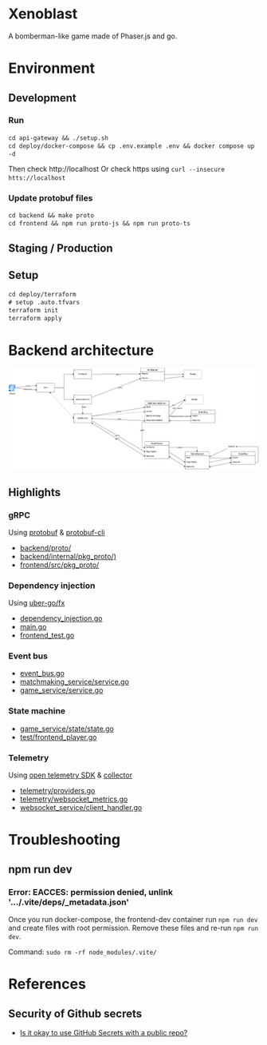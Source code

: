 # Xenoblast

A bomberman-like game made of Phaser.js and go.

# Environment

## Development

### Run

```
cd api-gateway && ./setup.sh
cd deploy/docker-compose && cp .env.example .env && docker compose up -d
```

Then check http://localhost
Or check https using `curl --insecure htts://localhost`

### Update protobuf files

```
cd backend && make proto
cd frontend && npm run proto-js && npm run proto-ts
```

## Staging / Production

## Setup

```
cd deploy/terraform
# setup .auto.tfvars
terraform init
terraform apply
```

# Backend architecture

![](./xenoblast.jpg)

## Highlights

### gRPC

Using [protobuf](https://github.com/golang/protobuf) & [protobuf-cli](https://www.npmjs.com/package/protobufjs-cli)

- [backend/proto/](./backend/proto/)
- [backend/internal/pkg_proto/)](./backend/internal/pkg_proto/)
- [frontend/src/pkg_proto/](./frontend/src/pkg_proto/)

### Dependency injection

Using [uber-go/fx](https://github.com/uber-go/fx)

- [dependency_injection.go](./backend/internal/dependency_injection/dependency_injection.go)
- [main.go](./backend/cmd/main/main.go)
- [frontend_test.go](./backend/test/frontend_test.go)

### Event bus

- [event_bus.go](./backend/internal/event_bus/event_bus.go)
- [matchmaking_service/service.go](./backend/internal/service/matchmaking_service/service.go)
- [game_service/service.go](./backend/internal/service/game_service/service.go)

### State machine

- [game_service/state/state.go](./backend/internal/service/game_service/state/state.go)
- [test/frontend_player.go](./backend/test/frontend_player.go)

### Telemetry

Using [open telemetry SDK](https://opentelemetry.io/docs/languages/go/getting-started/) & [collector](https://opentelemetry.io/docs/collector/)

- [telemetry/providers.go](./backend/internal/telemetry/providers.go)
- [telemetry/websocket_metrics.go](./backend/internal/telemetry/websocket_metrics.go)
- [websocket_service/client_handler.go](./backend/internal/service/websocket_service/client_handler.go)

# Troubleshooting

## npm run dev

### Error: EACCES: permission denied, unlink '.../.vite/deps/\_metadata.json'

Once you run docker-compose, the frontend-dev container run `npm run dev` and create files with root permission.
Remove these files and re-run `npm run dev`.

Command: `sudo rm -rf node_modules/.vite/`

# References

## Security of Github secrets

- [Is it okay to use GitHub Secrets with a public repo?](https://stackoverflow.com/questions/62142092/is-it-okay-to-use-github-secrets-with-a-public-repo)
